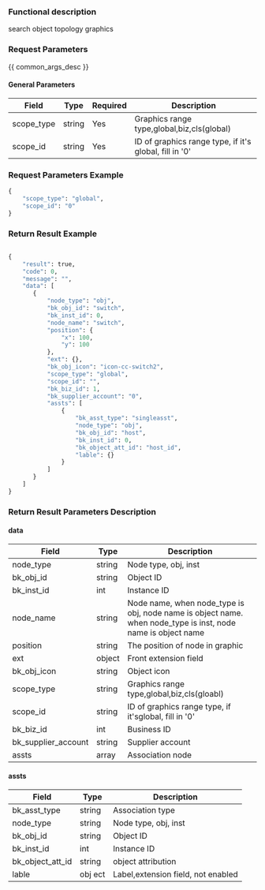 ### Functional description

search object topology graphics

### Request Parameters

{{ common_args_desc }}

#### General Parameters

| Field                |  Type      | Required	   |  Description                       |
|---------------------|------------|--------|-----------------------------|
|scope_type |string|Yes|Graphics range type,global,biz,cls(global)|
|scope_id |string|Yes|ID of graphics range type, if it's global, fill in '0'|


### Request Parameters Example

``` python
{
    "scope_type": "global",
    "scope_id": "0"
}
```

### Return Result Example

```python

{
    "result": true,
    "code": 0,
    "message": "",
    "data": [
       {
           "node_type": "obj",
           "bk_obj_id": "switch",
           "bk_inst_id": 0,
           "node_name": "switch",
           "position": {
               "x": 100,
               "y": 100
           },
           "ext": {},
           "bk_obj_icon": "icon-cc-switch2",
           "scope_type": "global",
           "scope_id": "",
           "bk_biz_id": 1,
           "bk_supplier_account": "0",
           "assts": [
               {
                   "bk_asst_type": "singleasst",
                   "node_type": "obj",
                   "bk_obj_id": "host",
                   "bk_inst_id": 0,
                   "bk_object_att_id": "host_id",
                   "lable": {}
               }
           ]
       }
    ]
}
```

### Return Result Parameters Description

#### data

| Field                | Type     | Description                  |
|---------------------|----------|-----------------------|
| node_type           | string   | Node type, obj, inst |
| bk_obj_id           | string   | Object ID          |
| bk_inst_id          | int      | Instance ID                |
| node_name           | string   | Node name, when node_type is obj, node name is object name. when node_type is inst, node name is object name|
| position            | string   | The position of node in graphic      |
| ext                 | object   | Front extension field          |
| bk_obj_icon         | string   | Object icon        |
| scope_type          | string   | Graphics range type,global,biz,cls(gloabl)|
| scope_id            | string   | ID of graphics range type, if it'sglobal, fill in '0'          |
| bk_biz_id           | int      | Business ID                                         |
| bk_supplier_account | string   | Supplier account                                     |
| assts               | array    | Association node                                        |

#### assts

| Field             | Type   | Description                  |
|------------------|--------|-----------------------|
| bk_asst_type     | string | Association type               |
| node_type        | string | Node type, obj, inst |
| bk_obj_id        | string | Object ID          |
| bk_inst_id       | int    | Instance ID                |
| bk_object_att_id | string | object attribution            |
| lable            | obj ect| Label,extension field, not enabled |
